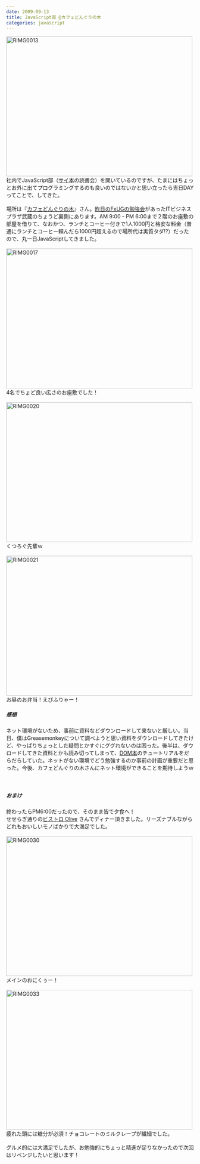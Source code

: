 ```yaml
---
date: 2009-09-13
title: JavaScript部 @カフェどんぐりの木
categories: javascript
---
```

<a href="http://www.flickr.com/photos/t32k/3915597978/" title="RIMG0013 by t32k, on Flickr"><img src="http://farm3.static.flickr.com/2462/3915597978_5a0bcdc3f2.jpg" alt="RIMG0013" height="375" width="500" /></a><br />社内でJavaScript部（<a href="http://www.amazon.co.jp/gp/product/4873113296?ie=UTF8&amp;tag=blog0360-22&amp;linkCode=as2&amp;camp=247&amp;creative=7399&amp;creativeASIN=4873113296">サイ本</a>の読書会）を開いているのですが、たまにはちょっとお外に出てプログラミングするのも良いのではないかと思い立ったら吉日DAYってことで、してきた。<br /><br />場所は『<a href="http://ameblo.jp/cafedon/">カフェどんぐりの木</a>』さん。<a href="http://warikiru.blogspot.com/2009/09/flex-user-group-no79-in-hokuriku.html">昨日のFxUGの勉強会</a>があったITビジネスプラザ武蔵のちょうど裏側にあります。AM 9:00 - PM 6:00まで２階のお座敷の部屋を借りて、なおかつ、ランチとコーヒー付きで1人1000円と格安な料金（普通にランチとコーヒー頼んだら1000円超えるので場所代は実質タダ!?）だったので、丸一日JavaScriptしてきました。<br /><br /><a href="http://www.flickr.com/photos/t32k/3914814259/" title="RIMG0017 by t32k, on Flickr"><img src="http://farm3.static.flickr.com/2581/3914814259_b1b9729ba8.jpg" alt="RIMG0017" height="375" width="500" /></a><br />4名でちょど良い広さのお座敷でした！<br /><br /><a href="http://www.flickr.com/photos/t32k/3915599266/" title="RIMG0020 by t32k, on Flickr"><img src="http://farm4.static.flickr.com/3513/3915599266_83e41ec6c5.jpg" alt="RIMG0020" height="375" width="500" /></a><br />くつろぐ先輩ｗ<br /><br /><a href="http://www.flickr.com/photos/t32k/3915599410/" title="RIMG0021 by t32k, on Flickr"><img src="http://farm3.static.flickr.com/2421/3915599410_9926eae7ef.jpg" alt="RIMG0021" height="375" width="500" /></a><br />お昼のお弁当！えびふりゃー！<br /><h5>感想</h5>ネット環境がないため、事前に資料などダウンロードして来ないと厳しい。当日、僕はGreasemonkeyについて調べようと思い資料をダウンロードしてきたけど、やっぱりちょっとした疑問とかすぐにググれないのは困った。後半は、ダウロードしてきた資料とかも読み切ってしまって、<a href="http://www.amazon.co.jp/gp/product/4839922373?ie=UTF8&amp;tag=warikiru-22&amp;linkCode=as2&amp;camp=247&amp;creative=7399&amp;creativeASIN=4839922373">DOM本</a>のチュートリアルをだらだらしていた。ネットがない環境でどう勉強するのか事前の計画が重要だと思った。今後、カフェどんぐりの木さんにネット環境ができることを期待しようｗ<br /><br /><br /><h5>おまけ</h5>終わったらPM6:00だったので、そのまま皆で夕食へ！<br />せせらぎ通りの<a href="http://www.b-olive.net/">ビストロ Olive</a> さんでディナー頂きました。リーズナブルながらどれもおいしいモノばかりで大満足でした。<br /><br /><a href="http://www.flickr.com/photos/t32k/3914816813/" title="RIMG0030 by t32k, on Flickr"><img src="http://farm3.static.flickr.com/2641/3914816813_8fffb393f4.jpg" alt="RIMG0030" height="375" width="500" /></a><br />メインのおにくぅー！<br /><br /><a href="http://www.flickr.com/photos/t32k/3914817467/" title="RIMG0033 by t32k, on Flickr"><img src="http://farm3.static.flickr.com/2550/3914817467_389712a7ae.jpg" alt="RIMG0033" height="375" width="500" /></a><br />疲れた頭には糖分が必須！チョコレートのミルクレープが繊細でした。<br /><br />グルメ的には大満足でしたが、お勉強的にちょっと精進が足りなかったので次回はリベンジしたいと思います！
